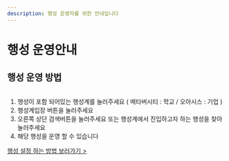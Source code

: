 ```yaml
---
description: 행성 운영자를 위한 안내입니다
---
```


# 행성 운영안내

## 행성 운영 방법



<figure><img src="../../../.gitbook/assets/스크린샷 2024-01-30 오전 10.58.42.png" alt=""><figcaption></figcaption></figure>

1. 행성이 포함 되어있는 행성계를  눌러주세요 ( 메타버시티 : 학교 / 오아시스 : 기업 )
2. 행성계입장 버튼을 눌러주세요&#x20;
3. 오른쪽 상단 검색버튼을 눌러주세요  또는 행성계에서 진입하고자 하는 행성을 찾아 눌러주세요&#x20;
4. 해당 행성을 운영 할 수 있습니다&#x20;

[행성 설정 하는 방법 보러가기 >](planet-setting/)

